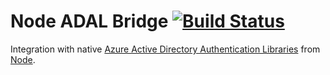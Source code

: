 # Node ADAL Bridge [![Build Status](https://img.shields.io/travis/unindented/node-adal-bridge.svg)](http://travis-ci.org/unindented/node-adal-bridge)

Integration with native [Azure Active Directory Authentication Libraries](https://docs.microsoft.com/en-gb/azure/active-directory/active-directory-authentication-libraries) from [Node](https://nodejs.org/).
